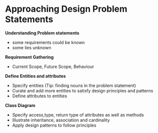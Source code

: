 # Approaching Design Problem Statements

**Understanding Problem statements** 
- some requirements could be known 
- some lies unknown

**Requirement Gathering**
- Current Scope, Future Scope, Behaviour

**Define Entities and attributes**
- Specify entities (Tip: finding nouns in the problem statement) 
- Curate and add more entities to satisfy design principles and patterns
- Define attributes to entities

**Class Diagram**
- Specify access,type, return type of attributes as well as methods
- Illustrate inheritance, association and cardinality
- Apply design patterns to follow principles


